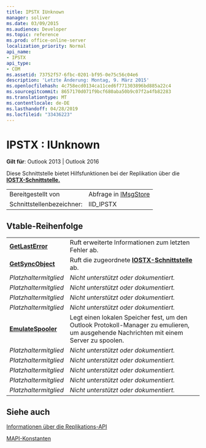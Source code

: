 ```yaml
---
title: IPSTX IUnknown
manager: soliver
ms.date: 03/09/2015
ms.audience: Developer
ms.topic: reference
ms.prod: office-online-server
localization_priority: Normal
api_name:
- IPSTX
api_type:
- COM
ms.assetid: 73752f57-6fbc-0201-bf95-0e75c56c04e6
description: 'Letzte Änderung: Montag, 9. März 2015'
ms.openlocfilehash: 4c758ecd0134ca11ced6f771303896bd885a22c4
ms.sourcegitcommit: 8657170d071f9bcf680aba50b9c07f2a4fb82283
ms.translationtype: MT
ms.contentlocale: de-DE
ms.lasthandoff: 04/28/2019
ms.locfileid: "33436223"
---
```

# <a name="ipstx--iunknown"></a>IPSTX : IUnknown

  
  
**Gilt für**: Outlook 2013 | Outlook 2016 
  
Diese Schnittstelle bietet Hilfsfunktionen bei der Replikation über die **[IOSTX-Schnittstelle.](iostxiunknown.md)** 
  
|||
|:-----|:-----|
|Bereitgestellt von  <br/> |Abfrage in [IMsgStore](imsgstoreimapiprop.md) <br/> |
|Schnittstellenbezeichner:  <br/> |IID_IPSTX  <br/> |
   
## <a name="vtable-order"></a>Vtable-Reihenfolge

|||
|:-----|:-----|
|**[GetLastError](ipstx-getlasterror.md)** <br/> |Ruft erweiterte Informationen zum letzten Fehler ab.  <br/> |
|**[GetSyncObject](ipstx-getsyncobject.md)** <br/> |Ruft die zugeordnete **[IOSTX-Schnittstelle](iostxiunknown.md)** ab.  <br/> |
| *Platzhaltermitglied*  <br/> | *Nicht unterstützt oder dokumentiert.*  <br/> |
| *Platzhaltermitglied*  <br/> | *Nicht unterstützt oder dokumentiert.*  <br/> |
| *Platzhaltermitglied*  <br/> | *Nicht unterstützt oder dokumentiert.*  <br/> |
| *Platzhaltermitglied*  <br/> | *Nicht unterstützt oder dokumentiert.*  <br/> |
|**[EmulateSpooler](ipstx-emulatespooler.md)** <br/> |Legt einen lokalen Speicher fest, um den Outlook Protokoll-Manager zu emulieren, um ausgehende Nachrichten mit einem Server zu spoolen.  <br/> |
| *Platzhaltermitglied*  <br/> | *Nicht unterstützt oder dokumentiert.*  <br/> |
| *Platzhaltermitglied*  <br/> | *Nicht unterstützt oder dokumentiert.*  <br/> |
| *Platzhaltermitglied*  <br/> | *Nicht unterstützt oder dokumentiert.*  <br/> |
| *Platzhaltermitglied*  <br/> | *Nicht unterstützt oder dokumentiert.*  <br/> |
| *Platzhaltermitglied*  <br/> | *Nicht unterstützt oder dokumentiert.*  <br/> |
   
## <a name="see-also"></a>Siehe auch



[Informationen über die Replikations-API](about-the-replication-api.md)
  
[MAPI-Konstanten](mapi-constants.md)

